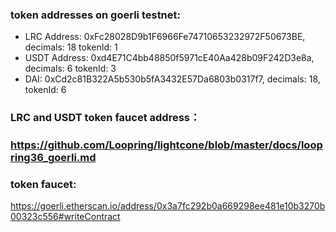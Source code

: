 ### token addresses on goerli testnet:
- LRC Address: 0xFc28028D9b1F6966Fe74710653232972F50673BE,   decimals: 18  tokenId: 1  
- USDT Address: 0xd4E71C4bb48850f5971cE40Aa428b09F242D3e8a, decimals: 6   tokenId: 3  
- DAI: 0xCd2c81B322A5b530b5fA3432E57Da6803b0317f7, decimals: 18, tokenId: 6

### LRC and USDT token faucet address：

### https://github.com/Loopring/lightcone/blob/master/docs/loopring36_goerli.md

### token faucet:

https://goerli.etherscan.io/address/0x3a7fc292b0a669298ee481e10b3270b00323c556#writeContract

